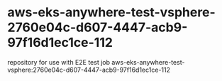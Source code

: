 # aws-eks-anywhere-test-vsphere-2760e04c-d607-4447-acb9-97f16d1ec1ce-112
repository for use with E2E test job aws-eks-anywhere-test-vsphere:2760e04c-d607-4447-acb9-97f16d1ec1ce-112
